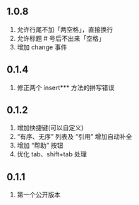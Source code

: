 ## 1.0.8
1. 允许行尾不加「两空格」，直接换行
2. 允许标题 # 号后不出来「空格」
3. 增加 change 事件

## 0.1.4
1. 修正两个 insert*** 方法的拼写错误

## 0.1.2
1. 增加快捷键(可以自定义)
2. “有序、无序” 列表及 “引用” 增加自动补全
3. 增加 “帮助” 按钮
4. 优化 tab、shift+tab 处理

## 0.1.1
1. 第一个公开版本